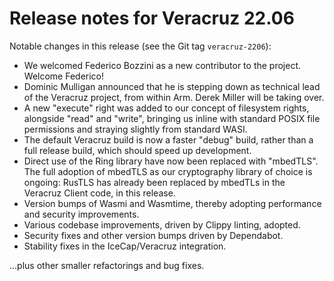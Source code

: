 # Release notes for Veracruz 22.06

Notable changes in this release (see the Git tag `veracruz-2206`):

- We welcomed Federico Bozzini as a new contributor to the project.  Welcome Federico!
- Dominic Mulligan announced that he is stepping down as technical lead of the Veracruz project, from within Arm. Derek Miller will be taking over.
- A new "execute" right was added to our concept of filesystem rights, alongside "read" and "write", bringing us inline with standard POSIX file permissions and straying slightly from standard WASI.
- The default Veracruz build is now a faster "debug" build, rather than a full release build, which should speed up development.
- Direct use of the Ring library have now been replaced with "mbedTLS".  The full adoption of mbedTLS as our cryptography library of choice is ongoing: RusTLS has already been replaced by mbedTLs in the Veracruz Client code, in this release.
- Version bumps of Wasmi and Wasmtime, thereby adopting performance and security improvements.
- Various codebase improvements, driven by Clippy linting, adopted.
- Security fixes and other version bumps driven by Dependabot.
- Stability fixes in the IceCap/Veracruz integration.

...plus other smaller refactorings and bug fixes.

